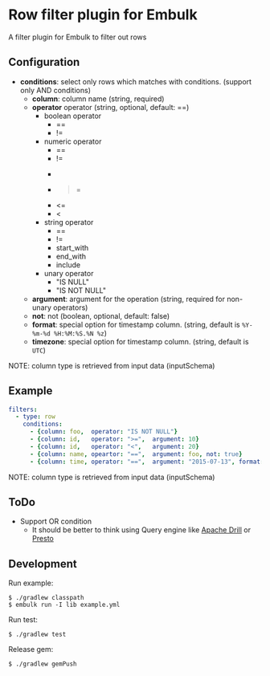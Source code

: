 # Row filter plugin for Embulk

A filter plugin for Embulk to filter out rows

## Configuration

* **conditions**: select only rows which matches with conditions. (support only AND conditions)
  * **column**: column name (string, required)
  * **operator** operator (string, optional, default: ==)
    * boolean operator
      * ==
      * !=
    * numeric operator
      * ==
      * !=
      * >
      * >=
      * <=
      * <
    * string operator
      * ==
      * !=
      * start_with
      * end_with
      * include
    * unary operator
      * "IS NULL"
      * "IS NOT NULL"
  * **argument**: argument for the operation (string, required for non-unary operators)
  * **not**: not (boolean, optional, default: false)
  * **format**: special option for timestamp column. (string, default is `%Y-%m-%d %H:%M:%S.%N %z`)
  * **timezone**: special option for timestamp column. (string, default is `UTC`)

NOTE: column type is retrieved from input data (inputSchema)

## Example

```yaml
filters:
  - type: row
    conditions:
      - {column: foo,  operator: "IS NOT NULL"}
      - {column: id,   operator: ">=",  argument: 10}
      - {column: id,   operator: "<",   argument: 20}
      - {column: name, opeartor: "==",  argument: foo, not: true}
      - {column: time, operator: "==",  argument: "2015-07-13", format: "%Y-%m-%d"}
```

NOTE: column type is retrieved from input data (inputSchema)

## ToDo

* Support OR condition
  * It should be better to think using Query engine like [Apache Drill](https://drill.apache.org/) or [Presto](https://prestodb.io/)

## Development

Run example:

```
$ ./gradlew classpath
$ embulk run -I lib example.yml
```

Run test:

```
$ ./gradlew test
```

Release gem:

```
$ ./gradlew gemPush
```
